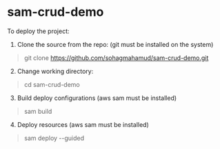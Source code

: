 # sam-crud-demo

To deploy the project:

1. Clone the source from the repo: (git must be installed on the system)

> git clone https://github.com/sohagmahamud/sam-crud-demo.git

2. Change working directory:

> cd sam-crud-demo

3. Build deploy configurations (aws sam must be installed)

> sam build

4. Deploy resources (aws sam must be installed)

> sam deploy --guided









